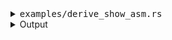 <details><summary><tt>examples/derive_show_asm.rs</tt></summary>

```no_run
//! Parsing snippet from cargo-show-asm
//! Derive + typed fallback + external both with and without name

use bpaf::{construct, long, Bpaf, Parser, ShellComp};
use std::{convert::Infallible, path::PathBuf};

#[derive(Clone, Debug, Bpaf)]
#[bpaf(options("asm"))] // derives cargo helper for cargo-asm
#[allow(clippy::struct_excessive_bools)]
pub struct Options {
    #[bpaf(external(parse_manifest_path))]
    pub manifest_path: PathBuf,
    /// Custom target directory for generated artifacts
    #[bpaf(argument("DIR"))]
    pub target_dir: Option<PathBuf>,
    /// Package to use if ambigous
    #[bpaf(long, short, argument("SPEC"))]
    pub package: Option<String>,
    #[bpaf(external, optional)]
    pub focus: Option<Focus>,
    /// Produce a build plan instead of actually building
    pub dry: bool,
    /// Requires Cargo.lock and cache are up to date
    pub frozen: bool,
    /// Requires Cargo.lock is up to date
    pub locked: bool,
    /// Run without accessing the network
    pub offline: bool,
    #[bpaf(external)]
    pub format: Format,
    #[bpaf(external, fallback(Syntax::Intel))]
    pub syntax: Syntax,
    #[bpaf(external)]
    pub selected_function: SelectedFunction,
}

#[derive(Debug, Clone, Bpaf)]
/// Item to pick from the output
pub struct SelectedFunction {
    /// Complete or partial function name to filter
    #[bpaf(positional("FUNCTION"))]
    pub function: Option<String>,
    /// Select nth item from a filtered list
    #[bpaf(positional("INDEX"), fallback(0))]
    pub nth: usize,
}

fn parse_manifest_path() -> impl Parser<PathBuf> {
    long("manifest-path")
        .help("Path to Cargo.toml")
        .argument::<PathBuf>("PATH")
        .complete_shell(ShellComp::File {
            mask: Some("*.toml"),
        })
        .parse(|p| {
            // cargo-metadata wants to see
            if p.is_absolute() {
                Ok(p)
            } else {
                std::env::current_dir()
                    .map(|d| d.join(p))
                    .and_then(|full_path| full_path.canonicalize())
            }
        })
        .fallback_with(|| std::env::current_dir().map(|x| x.join("Cargo.toml")))
}

#[derive(Debug, Clone, Bpaf)]
/// How to render output
pub struct Format {
    /// Print interleaved Rust code
    pub rust: bool,

    #[bpaf(external(color_detection))]
    pub color: bool,

    /// include full demangled name instead of just prefix
    pub full_name: bool,
}

#[derive(Debug, Clone, Bpaf)]
/// Pick output type
///
/// included help
///
///
/// Extended help
pub enum Syntax {
    /// Generate assembly using Intel style
    Intel,
    /// Generate assembly using AT&T style
    Att,
}

fn color_detection() -> impl Parser<bool> {
    let yes = long("color")
        .help("Enable color highlighting")
        .req_flag(true);
    let no = long("no-color")
        .help("Disable color highlighting")
        .req_flag(false);
    construct!([yes, no]).fallback_with::<_, Infallible>(|| {
        // we can call for supports-color crate here
        Ok(true)
    })
}

fn comp_examples(prefix: &String) -> Vec<(String, Option<String>)> {
    // in the actual app we can ask cargo-metadata for this info
    let examples = ["derive_show_asm", "coreutils", "comonad"];
    examples
        .iter()
        .filter_map(|e| {
            if e.starts_with(prefix) {
                Some((e.to_string(), None))
            } else {
                None
            }
        })
        .collect()
}

#[derive(Debug, Clone, Bpaf)]
/// Select artifact to use for analysis
///
/// Only one is valid
pub enum Focus {
    /// Show results from library code
    Lib,

    Test(
        /// Show results from a test
        #[bpaf(long("test"), argument("TEST"))]
        String,
    ),

    Bench(
        /// Show results from a benchmark
        #[bpaf(long("bench"), argument("BENCH"))]
        String,
    ),

    Example(
        /// Show results from an example
        #[bpaf(long("example"), argument("EXAMPLE"), complete(comp_examples))]
        String,
    ),

    Bin(
        /// Show results from a binary
        #[bpaf(long("bin"), argument("BIN"))]
        String,
    ),
}

fn main() {
    println!("{:#?}", options().run());
}

```

</details>

<details><summary>Output</summary>




<pre>
% derive_show_asm \t
% derive_show_asm
--manifest-path=PATH     -- Path to Cargo.toml
--target-dir=DIR         -- Custom target directory for generated artifacts
--package=SPEC           -- Package to use if ambigous
--dry                    -- Produce a build plan instead of actually building
--frozen                 -- Requires Cargo.lock and cache are up to date
--locked                 -- Requires Cargo.lock is up to date
--offline                -- Run without accessing the network
Select artifact to use for analysis
--lib                    -- Show results from library code
--test=TEST              -- Show results from a test
--bench=BENCH            -- Show results from a benchmark
--example=EXAMPLE        -- Show results from an example
--bin=BIN                -- Show results from a binary
How to render output
--rust                   -- Print interleaved Rust code
--color                  -- Enable color highlighting
--no-color               -- Disable color highlighting
--full-name              -- include full demangled name instead of just prefix
Pick output type
--intel                  -- Generate assembly using Intel style
--att                    -- Generate assembly using AT&T style
Item to pick from the output
FUNCTION: Complete or partial function name to filter
</pre>



asfwe
</details>
